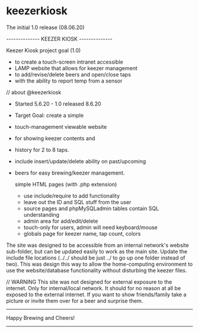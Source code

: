 # keezerkiosk
 The initial 1.0 release (08.06.20)

--------------   KEEZER KIOSK   --------------

Keezer Kiosk project goal (1.0)
- to create a touch-screen intranet accessible
- LAMP website that allows for keezer management
- to add/revise/delete beers and open/close taps
- with the ability to report temp from a sensor


// about @keezerkiosk
- Started 5.6.20 - 1.0 released 8.6.20
- Target Goal: create a simple 
- touch-management viewable website 
- for showing keezer contents and
- history for 2 to 8 taps. 

- include insert/update/delete ability on past/upcoming
- beers for easy brewing/keezer management.

  simple HTML pages (with .php extension)
   - use include/require to add functionality
   - leave out the ID and SQL stuff from the user
   - source pages and phpMySQLadmin tables contain SQL understanding
   - admin area for add/edit/delete
   - touch-only for users, admin will need keyboard/mouse
   - globals page for keezer name, tap count, colors

The site was designed to be accessible from an internal network's website sub-folder, but can be updated easily to work as the main site. Update the include file locations (../../ should be just ../ to go up one folder instead of two). This was design this way to allow the home-computing environment to use the website/database functionality without disturbing the keezer files. 

// WARNING 
This site was not designed for external exposure to the internet. Only for internal/local network. It should for no reason at all be exposed to the external internet. If you want to show friends/family take a picture or invite them over for a beer and surprise them. 

-------

Happy Brewing and Cheers!

-------


